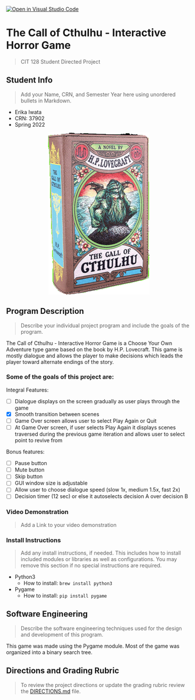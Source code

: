 [![Open in Visual Studio Code](https://classroom.github.com/assets/open-in-vscode-f059dc9a6f8d3a56e377f745f24479a46679e63a5d9fe6f495e02850cd0d8118.svg)](https://classroom.github.com/online_ide?assignment_repo_id=6908356&assignment_repo_type=AssignmentRepo)
# The Call of Cthulhu - Interactive Horror Game

>CIT 128 Student Directed Project


## Student Info

>Add your Name, CRN, and Semester Year here using unordered bullets in Markdown.

* Erika Iwata
* CRN: 37902
* Spring 2022

<p
    align = "center"
>
<img
    src = "assets/Cthulhu Book.gif"
    alt = "Cthulhu Book"
    style = "display: inline-block; max-width: 200 px"
>
</p>

## Program Description

>Describe your individual project program and include the goals of the program.

The Call of Cthulhu - Interactive Horror Game is a Choose Your Own Adventure type game based on the book by H.P. Lovecraft. This game is mostly dialogue and allows the player to make decisions which leads the player toward alternate endings of the story.

### Some of the goals of this project are:
Integral Features:
- [ ] Dialogue displays on the screen gradually as user plays through the game
- [X] Smooth transition between scenes
- [ ] Game Over screen allows user to select Play Again or Quit
- [ ] At Game Over screen, if user selects Play Again it displays scenes traversed during the previous game iteration and allows user to select point to revive from

Bonus features:
- [ ] Pause button
- [ ] Mute button
- [ ] Skip button
- [ ] GUI window size is adjustable
- [ ] Allow user to choose dialogue speed (slow 1x, medium 1.5x, fast 2x)
- [ ] Decision timer (12 sec) or else it autoselects decision A over decision B

### Video Demonstration

>Add a Link to your video demonstration

### Install Instructions

>Add any install instructions, if needed. This includes how to install included modules or libraries as well as configurations. You may remove this section if no special instructions are required.

- Python3
    - How to install: `brew install python3`
- Pygame
    - How to install: `pip install pygame`

## Software Engineering

>Describe the software engineering techniques used for the design and development of this program.

This game was made using the Pygame module. Most of the game was organized into a binary search tree.

## Directions and Grading Rubric

>To review the project directions or update the grading rubric review the [DIRECTIONS.md](DIRECTIONS.md) file.
